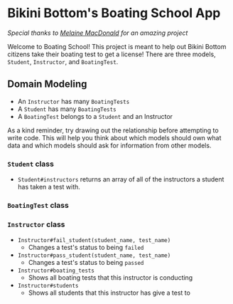 # Bikini Bottom's Boating School App
*Special thanks to [Melaine MacDonald](https://github.com/mmacdonald1) for an amazing project*

Welcome to Boating School! This project is meant to help out Bikini Bottom citizens
take their boating test to get a license! There are three models, `Student`,
`Instructor`, and `BoatingTest`.

## Domain Modeling
- An `Instructor` has many `BoatingTests`
- A `Student` has many `BoatingTests`
- A `BoatingTest` belongs to a `Student` and an Instructor

As a kind reminder, try drawing out the relationship before attempting to write code.
This will help you think about which models should own what data and which models
should ask for information from other models.

### `Student` class
<!-- A `Student` should initialize with a `first_name` and `last_name` -->
<!--
- `Student.all`
  - Returns all of the student instances -->
<!-- - `Student.full_names`
  - Returns an array of all students' full names -->
<!-- - `Student#first_name` returns the first_name of the student -->
<!-- - `Student#add_boating_test(instructor, test_name, test_status)`
  - Should initialize a new `BoatingTest` with a `Student` object, a boating test
  name (`String`), a boating test status (`String`), and an `Instructor` object -->
<!-- - `Student.find_student(full_name)`
  - Takes in a full name as a string and returns back that `Student` object -->
<!-- - `Student#tests` returns an array of all the test objects a student has taken -->
- `Student#instructors` returns an array of all of the instructors a student has taken a test with.

### `BoatingTest` class
<!-- A `BoatingTest` should initialize with a `Student` object, a boating test name
(`String`), a boating test status (`String`), and an `Instructor` object -->

<!-- - `BoatingTest.all`
  - Returns an array of all boating test instances -->

### `Instructor` class
<!-- An `Instructor` should initialize with a `name` as a string. -->

<!-- - `Instructor.all`
  - Returns an array of all instructor instances -->
- `Instructor#fail_student(student_name, test_name)`
  - Changes a test's status to being `failed`
- `Instructor#pass_student(student_name, test_name)`
  - Changes a test's status to being `passed`
- `Instructor#boating_tests`
  - Shows all boating tests that this instructor is conducting
- `Instructor#students`
  - Shows all students that this instructor has give a test to
